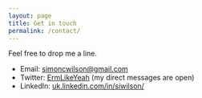 ```yaml
---
layout: page
title: Get in touch
permalink: /contact/
---
```


Feel free to drop me a line.

* Email: [simoncwilson@gmail.com](mailto:simoncwilson@gmail.com)
* Twitter: [ErmLikeYeah](http://www.twitter.com/ErmLikeYeah) (my direct messages are open)
* LinkedIn: [uk.linkedin.com/in/siwilson/](http://uk.linkedin.com/in/siwilson/)
